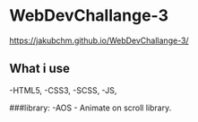 # WebDevChallange-3

https://jakubchm.github.io/WebDevChallange-3/

## What i use
-HTML5,
-CSS3,
-SCSS,
-JS,

###library:
-AOS - Animate on scroll library.